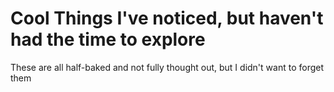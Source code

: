 # Cool Things I've noticed, but haven't had the time to explore
These are all half-baked and not fully thought out, but I didn't want to forget them